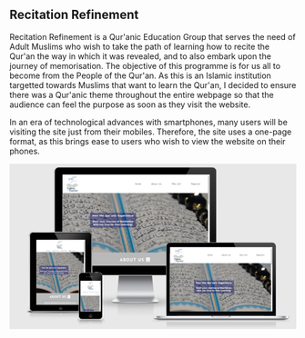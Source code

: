 ## Recitation Refinement

Recitation Refinement is a Qur'anic Education Group that serves the need of Adult Muslims who wish to take the path of learning how to recite the Qur'an the way in which it was revealed, and to also embark upon the journey of memorisation. The objective of this programme is for us all to become from the People of the Qur'an. As this is an Islamic institution targetted towards Muslims that want to learn the Qur'an, I decided to ensure there was a Qur'anic theme throughout the entire webpage so that the audience can feel the purpose as soon as they visit the website.

In an era of technological advances with smartphones, many users will be visiting the site just from their mobiles. Therefore, the site uses a one-page format, as this brings ease to users who wish to view the website on their phones. 

![responsive design picture](assets/images/responsive-design.png)